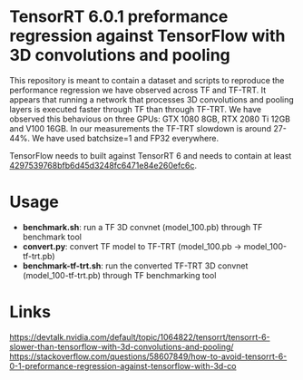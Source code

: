 TensorRT 6.0.1 preformance regression against TensorFlow with 3D convolutions and pooling
=========================================================================================

This repository is meant to contain a dataset and scripts to reproduce
the performance regression we have observed across TF and TF-TRT. It
appears that running a network that processes 3D convolutions and
pooling layers is executed faster through TF than through TF-TRT. We
have observed this behavious on three GPUs: GTX 1080 8GB, RTX 2080 Ti
12GB and V100 16GB. In our measurements the TF-TRT slowdown is around
27-44%. We have used batchsize=1 and FP32 everywhere.

TensorFlow needs to built against TensorRT 6 and needs to contain at least
[4297539768bfb6d45d3248fc6471e84e260efc6c](https://github.com/tensorflow/tensorflow/commit/4297539768bfb6d45d3248fc6471e84e260efc6c).

Usage
=====
+ __benchmark.sh__: run a TF 3D convnet (model_100.pb) through TF benchmark tool
+ __convert.py__: convert TF model to TF-TRT (model_100.pb -> model_100-tf-trt.pb)
+ __benchmark-tf-trt.sh__: run the converted TF-TRT 3D convnet (model_100-tf-trt.pb) through TF benchmarking tool


Links
=====
https://devtalk.nvidia.com/default/topic/1064822/tensorrt/tensorrt-6-slower-than-tensorflow-with-3d-convolutions-and-pooling/
https://stackoverflow.com/questions/58607849/how-to-avoid-tensorrt-6-0-1-preformance-regression-against-tensorflow-with-3d-co
